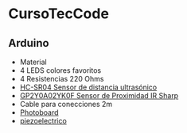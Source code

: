 # CursoTecCode



## Arduino
- Material
- 4 LEDS colores favoritos
- 4 Resistencias 220 Ohms
- [HC-SR04 Sensor de distancia ultrasónico](http://mco-s2-p.mlstatic.com/sensor-de-distancia-ultrasonico-hc-sr04-1363-MCO2913268742_072012-O.jpg)
- [GP2Y0A02YK0F Sensor de Proximidad IR Sharp](http://www.geekfactory.mx/tienda/proximidad-y-distancia/gp2y0a02yk0f-sensor-de-proximidad-ir-sharp/)
- Cable para conecciones 2m
- [Photoboard](https://www.google.com/search?q=Proto+Board&safe=off&es_sm=119&biw=1107&bih=621&source=lnms&tbm=isch&sa=X&ved=0CAgQ_AUoAmoVChMI7OCTsrmIxgIVtkeMCh2PvQQO#safe=off&tbm=isch&q=breadboard)
- [piezoelectrico](http://5hertz.com/images/08212.jpg)
